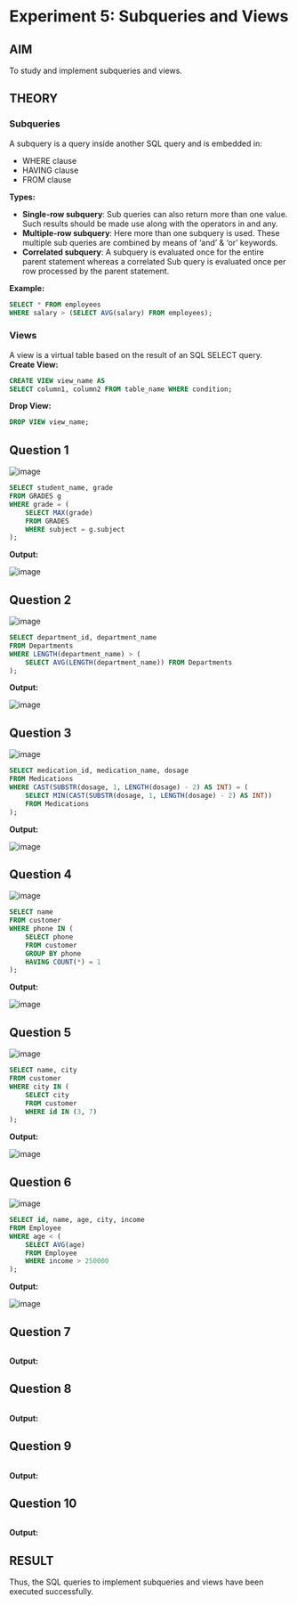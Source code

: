# Experiment 5: Subqueries and Views

## AIM
To study and implement subqueries and views.

## THEORY

### Subqueries
A subquery is a query inside another SQL query and is embedded in:
- WHERE clause
- HAVING clause
- FROM clause

**Types:**
- **Single-row subquery**:
  Sub queries can also return more than one value. Such results should be made use along with the operators in and any.
- **Multiple-row subquery**:
  Here more than one subquery is used. These multiple sub queries are combined by means of ‘and’ & ‘or’ keywords.
- **Correlated subquery**:
  A subquery is evaluated once for the entire parent statement whereas a correlated Sub query is evaluated once per row processed by the parent statement.

**Example:**
```sql
SELECT * FROM employees
WHERE salary > (SELECT AVG(salary) FROM employees);
```
### Views
A view is a virtual table based on the result of an SQL SELECT query.
**Create View:**
```sql
CREATE VIEW view_name AS
SELECT column1, column2 FROM table_name WHERE condition;
```
**Drop View:**
```sql
DROP VIEW view_name;
```

**Question 1**
--
![image](https://github.com/user-attachments/assets/88a40189-1c37-46f2-a17b-05be8863d0df)


```sql
SELECT student_name, grade
FROM GRADES g
WHERE grade = (
    SELECT MAX(grade)
    FROM GRADES
    WHERE subject = g.subject
);

```

**Output:**

![image](https://github.com/user-attachments/assets/233b3847-f3fc-4aba-9cac-41ca40ce7be7)


**Question 2**
---
![image](https://github.com/user-attachments/assets/48392dd7-9605-4f2e-a581-6671544614c5)


```sql
SELECT department_id, department_name
FROM Departments
WHERE LENGTH(department_name) > (
    SELECT AVG(LENGTH(department_name)) FROM Departments
);

```

**Output:**

![image](https://github.com/user-attachments/assets/e9120de9-feb3-4af4-98a6-ba0006a37b0d)


**Question 3**
---
![image](https://github.com/user-attachments/assets/0d538172-1fb3-4392-9e6e-aa0a2a4f1437)


```sql
SELECT medication_id, medication_name, dosage
FROM Medications
WHERE CAST(SUBSTR(dosage, 1, LENGTH(dosage) - 2) AS INT) = (
    SELECT MIN(CAST(SUBSTR(dosage, 1, LENGTH(dosage) - 2) AS INT))
    FROM Medications
);

```

**Output:**

![image](https://github.com/user-attachments/assets/54939113-1feb-4e78-8e8d-909bc85eeb9c)


**Question 4**
---
![image](https://github.com/user-attachments/assets/ea483a91-f965-4f5b-a2b6-6a371794ca64)


```sql
SELECT name
FROM customer
WHERE phone IN (
    SELECT phone
    FROM customer
    GROUP BY phone
    HAVING COUNT(*) = 1
);

```

**Output:**

![image](https://github.com/user-attachments/assets/b01928cc-8c21-4a01-ab4e-356f89a8d4f5)


**Question 5**
---
![image](https://github.com/user-attachments/assets/20c82144-3e21-4aba-b00c-2c7a9a94b006)


```sql
SELECT name, city
FROM customer
WHERE city IN (
    SELECT city
    FROM customer
    WHERE id IN (3, 7)
);

```

**Output:**

![image](https://github.com/user-attachments/assets/cd291f07-9f36-448c-ba98-3f17caf78693)


**Question 6**
---
![image](https://github.com/user-attachments/assets/b2d46683-5f7a-4d69-9055-ce50784025a2)


```sql
SELECT id, name, age, city, income
FROM Employee
WHERE age < (
    SELECT AVG(age)
    FROM Employee
    WHERE income > 250000
);

```

**Output:**

![image](https://github.com/user-attachments/assets/a0d2c4c8-ac09-4ca2-bdb3-319161dd7fb0)


**Question 7**
---


```sql

```

**Output:**



**Question 8**
---


```sql

```

**Output:**



**Question 9**
---


```sql

```

**Output:**



**Question 10**
---


```sql

```

**Output:**




## RESULT
Thus, the SQL queries to implement subqueries and views have been executed successfully.
